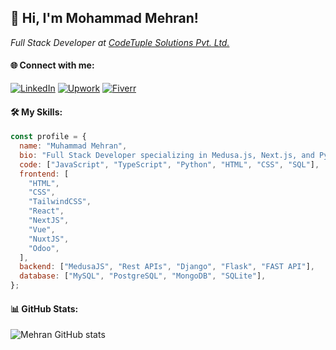 ## 👋 Hi, I'm Mohammad Mehran!

<p><em>Full Stack Developer at <a href="https://www.linkedin.com/company/codetuple-solutions-pvt-ltd">CodeTuple Solutions Pvt. Ltd.
</a></em></p>

#### 🌐 Connect with me:

[![LinkedIn](https://img.shields.io/badge/LinkedIn-0a66c2?style=for-the-badge&logo=linkedin&logoColor=white)](https://www.linkedin.com/in/muhammad-mehran-a518bb186/)
[![Upwork](https://img.shields.io/badge/Upwork-6fda44?style=for-the-badge&logo=upwork&logoColor=white)](https://www.upwork.com/freelancers/~01997948dd466eb5d7)
[![Fiverr](https://img.shields.io/badge/Fiverr-1dbf73?style=for-the-badge&logo=fiverr&logoColor=white)](https://web.archive.org/web/20231214093655/https://fiverr.com/mehran0101)

#### 🛠️ My Skills:

```javascript
const profile = {
  name: "Muhammad Mehran",
  bio: "Full Stack Developer specializing in Medusa.js, Next.js, and Python. Passionate about building scalable and high-performance applications.",
  code: ["JavaScript", "TypeScript", "Python", "HTML", "CSS", "SQL"],
  frontend: [
    "HTML",
    "CSS",
    "TailwindCSS",
    "React",
    "NextJS",
    "Vue",
    "NuxtJS",
    "Odoo",
  ],
  backend: ["MedusaJS", "Rest APIs", "Django", "Flask", "FAST API"],
  database: ["MySQL", "PostgreSQL", "MongoDB", "SQLite"],
};
```

#### 📊 GitHub Stats:

![Mehran GitHub stats](https://github-readme-stats.vercel.app/api?username=MuhammadMehran&show_icons=true&theme=radical)

